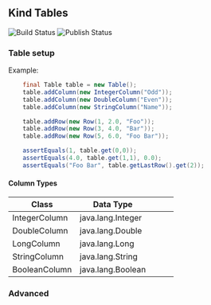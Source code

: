 ## Kind Tables
![Build Status](https://github.com/ekimeel/kind-table/workflows/Build/badge.svg?branch=main)
![Publish Status](https://github.com/ekimeel/kind-table/workflows/Publish/badge.svg?branch=main)

### Table setup


Example: 
```java
    final Table table = new Table();
    table.addColumn(new IntegerColumn("Odd"));
    table.addColumn(new DoubleColumn("Even"));
    table.addColumn(new StringColumn("Name"));

    table.addRow(new Row(1, 2.0, "Foo"));
    table.addRow(new Row(3, 4.0, "Bar"));
    table.addRow(new Row(5, 6.0, "Foo Bar"));

    assertEquals(1, table.get(0,0));
    assertEquals(4.0, table.get(1,1), 0.0);
    assertEquals("Foo Bar", table.getLastRow().get(2));

```

#### Column Types
| Class         | Data Type  |   |   |   |
|---------------|---|---|---|---|
| IntegerColumn |java.lang.Integer|   |   |   |
| DoubleColumn  |java.lang.Double|   |   |   |
| LongColumn    |java.lang.Long|   |   |   |
| StringColumn  |java.lang.String|   |   |   |
| BooleanColumn |java.lang.Boolean|   |   |   |


### Advanced
